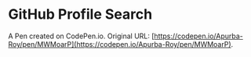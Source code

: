 
# GitHub Profile Search

A Pen created on CodePen.io. Original URL: [https://codepen.io/Apurba-Roy/pen/MWMoarP](https://codepen.io/Apurba-Roy/pen/MWMoarP).
